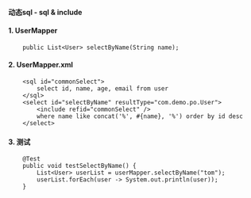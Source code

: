 #### 动态sql - sql & include
#### 1. UserMapper
```
    public List<User> selectByName(String name);
```

#### 2. UserMapper.xml
```
    <sql id="commonSelect">
        select id, name, age, email from user
    </sql>
    <select id="selectByName" resultType="com.demo.po.User">
        <include refid="commonSelect" />
        where name like concat('%', #{name}, '%') order by id desc
    </select>
```

#### 3. 测试
```
    @Test
    public void testSelectByName() {
        List<User> userList = userMapper.selectByName("tom");
        userList.forEach(user -> System.out.println(user));
    }
```
